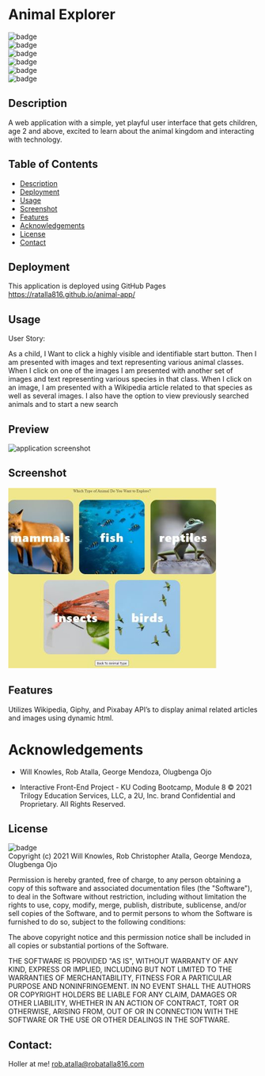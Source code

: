 # Animal Explorer

  ![badge](https://img.shields.io/github/languages/top/ratalla816/animal-app)
  <br> 
  ![badge](https://img.shields.io/github/languages/count/ratalla816/animal-app)
  <br>
  ![badge](https://img.shields.io/github/issues/ratalla816/animal-app)
  <br>
  ![badge](https://img.shields.io/github/issues-closed/ratalla816/animal-app)
  <br>
  ![badge](https://img.shields.io/github/last-commit/ratalla816/animal-app)
  <br>
  ![badge](https://img.shields.io/badge/license-MIT-important)
  
  ## Description
  
   A web application with a simple, yet playful user interface that gets children, age 2 and above, excited to learn about the animal kingdom and interacting with technology.

 
  ## Table of Contents
  - [Description](#description)
  - [Deployment](#deployment)
  - [Usage](#usage)
  - [Screenshot](#screenshot)
  - [Features](#features)
  - [Acknowledgements](#acknowledgements)
  - [License](#license)
  - [Contact](#contact)

  ## Deployment

  This application is deployed using GitHub Pages <https://ratalla816.github.io/animal-app/>
  ## Usage
  User Story:

  As a child, I Want to click a highly visible and identifiable start button. 
  Then I am presented with images and text representing various animal classes.
  When I click on one of the images I am presented with another set of images and text representing various species in that class. 
  When I click on an image, I am presented with a Wikipedia article related to that species as well as several images. I also have the option to view previously searched animals and to start a new search 


  ## Preview
  ![application screenshot](./assets/images/animal-app-vid.gif)
 
  ## Screenshot
  ![application screenshot](./assets/images/animal-app-screenshot.JPG)

  ## Features
  Utilizes Wikipedia, Giphy, and Pixabay API’s to display animal related articles and images using dynamic html.
  
  # Acknowledgements

  * Will Knowles, Rob Atalla, George Mendoza, Olugbenga Ojo
 
  * Interactive Front-End Project - KU Coding Bootcamp, Module 8 
    © 2021 Trilogy Education Services, LLC, a 2U, Inc. 
    brand Confidential and Proprietary. All Rights Reserved.
          
  ## License
  ![badge](https://img.shields.io/badge/license-MIT-important)
  <br>
  Copyright (c) 2021 Will Knowles, Rob Christopher Atalla, George Mendoza, Olugbenga Ojo 

  Permission is hereby granted, free of charge, to any person obtaining a copy of this software and associated documentation files (the "Software"), to deal in the Software without restriction, including without limitation the rights to use, copy, modify, merge, publish, distribute, sublicense, and/or sell copies of the Software, and to permit persons to whom the Software is furnished to do so, subject to the following conditions:

  The above copyright notice and this permission notice shall be included in all copies or substantial portions of the Software.

  THE SOFTWARE IS PROVIDED "AS IS", WITHOUT WARRANTY OF ANY KIND, EXPRESS OR IMPLIED, INCLUDING BUT NOT LIMITED TO THE WARRANTIES OF MERCHANTABILITY, FITNESS FOR A PARTICULAR PURPOSE AND NONINFRINGEMENT. IN NO EVENT SHALL THE AUTHORS OR COPYRIGHT HOLDERS BE LIABLE FOR ANY CLAIM, DAMAGES OR OTHER LIABILITY, WHETHER IN AN ACTION OF CONTRACT, TORT OR OTHERWISE, ARISING FROM, OUT OF OR IN CONNECTION WITH THE SOFTWARE OR THE USE OR OTHER DEALINGS IN THE SOFTWARE.

  ## Contact:
  Holler at me! <a href="mailto:rob.atalla@robatalla816.com">rob.atalla@robatalla816.com</a>